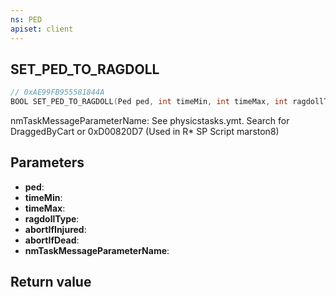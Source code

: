 ```yaml
---
ns: PED
apiset: client
---
```

## SET_PED_TO_RAGDOLL

```c
// 0xAE99FB955581844A
BOOL SET_PED_TO_RAGDOLL(Ped ped, int timeMin, int timeMax, int ragdollType, BOOL abortIfInjured, BOOL abortIfDead, char* nmTaskMessageParameterName);
```

nmTaskMessageParameterName: See physicstasks.ymt. Search for DraggedByCart or 0xD00820D7 (Used in R* SP Script marston8)

## Parameters
* **ped**:
* **timeMin**:
* **timeMax**:
* **ragdollType**:
* **abortIfInjured**:
* **abortIfDead**:
* **nmTaskMessageParameterName**:

## Return value